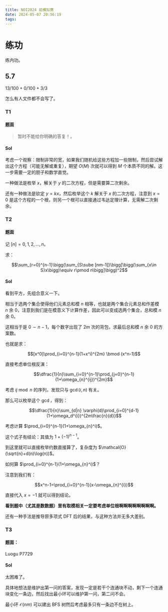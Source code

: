 ```yaml
---
title: NOI2024 前模拟赛
date: 2024-05-07 20:56:19
tags:
---
```

# 练功
练内功。
## 5.7

$13/100+0/100+3/3$

怎么有人文件都不会写了。

### T1

#### 题面
> 暂时不能给你明确的答复！。
#### Sol
考虑一个观察：限制非常的宽，如果我们随机给这些方程加一些限制，然后尝试解出这个方程（可能无解或重复），期望 $O(M)$ 次就可以得到 $M$ 个本质不同的解。这一步需要一定的胆子和数学直觉。

一种做法是枚举 $x$，解关于 $y$ 的二次方程，但是需要算二次剩余。

还有一种做法是钦定 $y=kx$，然后枚举这个 $k$ 解关于 $x$ 的二次方程，注意到 $x=0$ 是这个方程的一个根，则另一个根可以直接通过韦达定理计算，无需解二次剩余。

### T2

#### 题面

记 $[n]={0,1,2,\ldots,n}$。

求：

$$\sum_{r=0}^{n-1}\bigg(\sum_{S\sube [nm-1]}\bigg[\bigg(\sum_{x\in S}x\bigg)\equiv r\pmod n\bigg]\bigg)^2$$

#### Sol

看到平方，先组合意义一下。

相当于选两个集合使得他们元素总和模 $n$ 相等，也就是两个集合元素总和作差模 $n$ 余 $0$，注意到我们是在模意义下计算作差，因此可以变成选两个集合，总和模 $n$ 余 $0$。

这相当于是 $0\sim n-1$，每个数字出现了 $2m$ 次的背包，求最后总和模 $n$ 余 $0$ 的方案数。

也就是求：

$$[x^0]\prod_{i=0}^{n-1}(1+x^i)^{2m} \bmod (x^n-1)$$

直接考虑单位根反演：

$$\dfrac{1}{n}\sum_{i=0}^{n-1}\prod_{j=0}^{n-1}(1+\omega_{n}^{ij})^{2m}$$

考虑 $ij\bmod n$ 的序列，发现只与 $\gcd(i,n)$ 有关。

那么可以枚举这个 $\gcd$，得到：

$$\dfrac{1}{n}\sum_{d|n} \varphi(d)\prod_{i=0}^{d-1}(1+\omega_d^{i})^{2m\frac{n}{d}}$$

考虑计算 $\prod_{i=0}^{n-1}(1+\omega_{n}^i)$。

这个式子有结论：其值为 $1+(-1)^{n-1}$。

到这里就可以直接枚举约数直接算了，复杂度为 $\mathcal{O}(\sqrt{n}+d(n)\log(n))$。

如何算 $\prod_{i=0}^{n-1}(1+\omega_{n}^i)$？

注意到我们有：

$$x^n-1=\prod_{i=0}^{n-1}(x-\omega_{n}^{i})$$

直接代入 $x=-1$ 就可以得到结论。

**看到题中（尤其是数数题）里有取模相关一定要考虑单位根啊啊啊啊啊啊啊啊。**

还有一种手法是推导原多项式 DFT 后的结果，与这种方法并无多大差别。

### T3

#### 题面：

Luogu P7729

#### Sol

太困难了。

具体地想法是维护出第一问的答案，发现一定是若干个连通块不动，剩下一个连通块变化一条边，然后找出最小环可以维护第一问，第二问不会。

最小环 $\mathcal{O}(nm)$ 可以建出 BFS 树然后考虑最多只有一条边不在树上。
